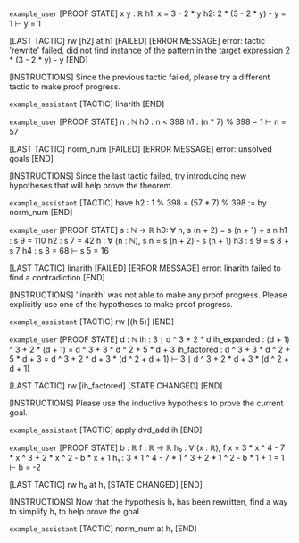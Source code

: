 `example_user`
[PROOF STATE]
x y : ℝ
h1: x = 3 - 2 * y
h2: 2 * (3 - 2 * y) - y = 1
⊢
y = 1

[LAST TACTIC]
rw [h2] at h1
[FAILED]
[ERROR MESSAGE]
error: tactic 'rewrite' failed, did not find instance of the pattern in the target expression
  2 * (3 - 2 * y) - y
[END]

[INSTRUCTIONS]
Since the previous tactic failed, please try a different tactic to make proof progress.

`example_assistant`
[TACTIC]
linarith
[END]

`example_user`
[PROOF STATE]
n : ℕ
h0 : n < 398
h1 : (n * 7) % 398 = 1
⊢
n = 57

[LAST TACTIC]
norm_num
[FAILED]
[ERROR MESSAGE]
error: unsolved goals
[END]

[INSTRUCTIONS]
Since the last tactic failed, try introducing new hypotheses that will help prove the theorem.

`example_assistant`
[TACTIC]
have h2 : 1 % 398 = (57 * 7) % 398 := by norm_num
[END]

`example_user`
[PROOF STATE]
s : ℕ → ℝ
h0: ∀ n, s (n + 2) = s (n + 1) + s n
h1 : s 9 = 110
h2 : s 7 = 42
h : ∀ (n : ℕ), s n = s (n + 2) - s (n + 1)
h3 : s 9 = s 8 + s 7
h4 : s 8 = 68
⊢
s 5 = 16

[LAST TACTIC]
linarith
[FAILED]
[ERROR MESSAGE]
error: linarith failed to find a contradiction
[END]

[INSTRUCTIONS]
'linarith' was not able to make any proof progress. Please explicitly use one of the hypotheses to make proof progress.

`example_assistant`
[TACTIC]
rw [(h 5)]
[END]

`example_user`
[PROOF STATE]
d : ℕ
ih : 3 ∣ d ^ 3 + 2 * d
ih_expanded : (d + 1) ^ 3 + 2 * (d + 1) = d ^ 3 + 3 * d ^ 2 + 5 * d + 3
ih_factored : d ^ 3 + 3 * d ^ 2 + 5 * d + 3 = d ^ 3 + 2 * d + 3 * (d ^ 2 + d + 1)
⊢
3 ∣ d ^ 3 + 2 * d + 3 * (d ^ 2 + d + 1)

[LAST TACTIC]
rw [ih_factored]
[STATE CHANGED]
[END]

[INSTRUCTIONS]
Please use the inductive hypothesis to prove the current goal.

`example_assistant`
[TACTIC]
apply dvd_add ih
[END]

`example_user`
[PROOF STATE]
b : ℝ
f : ℝ → ℝ
h₀ : ∀ (x : ℝ), f x = 3 * x ^ 4 - 7 * x ^ 3 + 2 * x ^ 2 - b * x + 1
h₁ : 3 * 1 ^ 4 - 7 * 1 ^ 3 + 2 * 1 ^ 2 - b * 1 + 1 = 1
⊢
b = -2

[LAST TACTIC]
rw h₀ at h₁
[STATE CHANGED]
[END]

[INSTRUCTIONS]
Now that the hypothesis h₁ has been rewritten, find a way to simplify h₁ to help prove the goal.

`example_assistant`
[TACTIC]
norm_num at h₁
[END]
